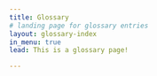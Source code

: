 ```yaml
---
title: Glossary
# landing page for glossary entries
layout: glossary-index
in_menu: true
lead: This is a glossary page!

---
```

